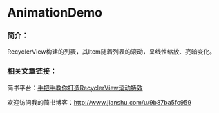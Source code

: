 # AnimationDemo

### 简介：

RecyclerView构建的列表，其Item随着列表的滚动，呈线性缩放、亮暗变化。


### 相关文章链接：

简书平台：[手把手教你打造RecyclerView滚动特效](http://www.jianshu.com/p/4176c1247eed)

欢迎访问我的简书博客：http://www.jianshu.com/u/9b87ba5fc959

